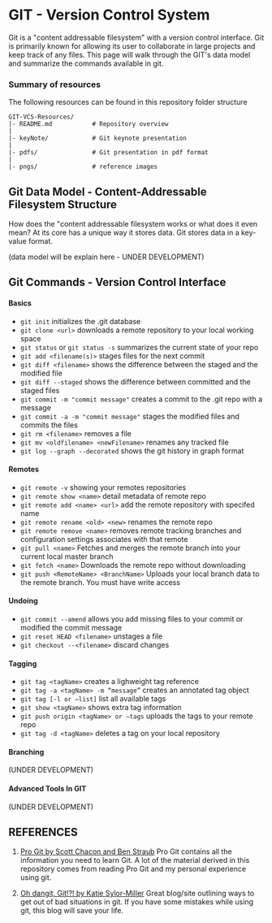 # GIT - Version Control System 
Git is a "content addressable filesystem" with a version control interface. Git is primarily known for allowing its user to collaborate in large projects and keep track of any files. This page will walk through the GIT's data model and summarize the commands available in git.

### Summary of resources 
The following resources can be found in this repository folder structure

    GIT-VCS-Resources/
    |- README.md           # Repository overview
    |
    |- keyNote/            # Git keynote presentation
    |
    |- pdfs/               # Git presentation in pdf format
    |
    |- pngs/               # reference images


## Git Data Model - Content-Addressable Filesystem Structure
How does the "content addressable filesystem works or what does it even mean? 
At its core has a unique way it stores data. Git stores data in a key-value format.

(data model will be explain here - UNDER DEVELOPMENT)

## Git Commands - Version Control Interface

#### Basics

* `git init` initializes the .git database
* `git clone <url>` downloads a remote repository to your local working space
* `git status` or `git status -s` summarizes the current state of your repo
* `git add <filename(s)>` stages files for the next commit
* `git diff <filename>` shows the difference between the staged and the modified file
* `git diff --staged` shows the difference between committed and the staged files
* `git commit -m "commit message"` creates a commit to the .git repo with a message
* `git commit -a -m "commit message"` stages the modified files and commits the files
* `git rm <filename>` removes a file
* `git mv <oldfilename> <newFilename>` renames any tracked file
* `git log --graph --decorated` shows the git history in graph format

#### Remotes

* `git remote -v`  showing your remotes repositories
* `git remote show <name>` detail metadata of remote repo
* `git remote add <name> <url>` add the remote repository with specifed name
* `git remote rename <old> <new>` renames the remote repo
* `git remote remove <name>` removes remote tracking branches and configuration settings associates with that remote
* `git pull <name>`  Fetches and merges the remote branch into your current local master branch
* `git fetch <name>` Downloads the remote repo without downloading
* `git push <RemoteName> <BranchName>` Uploads your local branch data to the remote branch. You must have write access

#### Undoing

* `git commit --amend` allows you add missing files to your commit or modified the commit message
* `git reset HEAD <filename>` unstages a file
* `git checkout --<filename>` discard changes

#### Tagging

* `git tag <tagName>` creates a lighweight tag reference
* `git tag -a <tagName> -m “message”` creates an annotated tag object
* `git tag [-l or —list]`  list all available tags 
* `git show <tagName>` shows extra tag information
* `git push origin <tagName> or —tags` uploads the tags to your remote repo
* `git tag -d <tagName>` deletes a tag on your local repository

#### Branching
(UNDER DEVELOPMENT)

#### Advanced Tools In GIT
(UNDER DEVELOPMENT)

## REFERENCES
1. [Pro Git by Scott Chacon and Ben Straub](https://git-scm.com/book/en/v2) Pro Git contains all the information you need to learn Git. A lot of the material derived in this repository comes from reading Pro Git and my personal experience using git.

2. [Oh dangit, Git!?! by Katie Sylor-Miller](https://dangitgit.com/en) Great blog/site outlining ways to get out of bad situations in git. If you have some mistakes while using git, this blog will save your life.